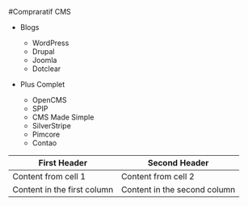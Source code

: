 #Compraratif CMS

* Blogs
  * WordPress
  * Drupal
  * Joomla
  * Dotclear

* Plus Complet
  * OpenCMS
  * SPIP
  * CMS Made Simple
  * SilverStripe
  * Pimcore
  * Contao

First Header | Second Header
------------ | -------------
Content from cell 1 | Content from cell 2
Content in the first column | Content in the second column
